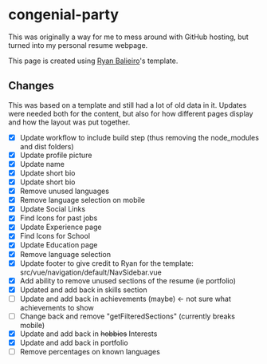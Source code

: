 # congenial-party

This was originally a way for me to mess around with GitHub hosting, but turned into my personal resume webpage.

This page is created using [Ryan Balieiro](https://github.com/ryanbalieiro/vue-resume-template)'s template.

## Changes

This was based on a template and still had a lot of old data in it. Updates were needed both for the content, but also for how different pages display and how the layout was put together.

- [x] Update workflow to include build step (thus removing the node_modules and dist folders)
- [x] Update profile picture
- [x] Update name
- [x] Update short bio
- [x] Update short bio
- [x] Remove unused languages
- [x] Remove language selection on mobile
- [x] Update Social Links
- [x] Find Icons for past jobs
- [x] Update Experience page
- [x] Find Icons for School
- [x] Update Education page
- [x] Remove language selection
- [x] Update footer to give credit to Ryan for the template: src/vue/navigation/default/NavSidebar.vue
- [x] Add ability to remove unused sections of the resume (ie portfolio)
- [x] Updated and add back in skills section
- [ ] Update and add back in achievements (maybe) <- not sure what achievements to show
- [ ] Change back and remove "getFilteredSections" (currently breaks mobile)
- [x] Update and add back in ~~hobbies~~ Interests
- [x] Update and add back in portfolio
- [ ] Remove percentages on known languages
